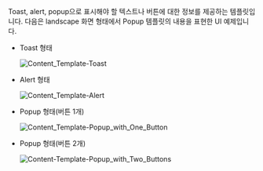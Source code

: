 Toast, alert, popup으로 표시해야 할 텍스트나 버튼에 대한 정보를 제공하는 템플릿입니다. 다음은 landscape 화면 형태에서 Popup 템플릿의 내용을 표현한 UI 예제입니다.

* Toast 형태

  ![Content_Template-Toast](/Develop/Assets/Images/Content_Template-Toast.png)

* Alert 형태

  ![Content_Template-Alert](/Develop/Assets/Images/Content_Template-Alert.png)

* Popup 형태(버튼 1개)

  ![Content_Template-Popup_with_One_Button](/Develop/Assets/Images/Content_Template-Popup_with_One_Button.png)

* Popup 형태(버튼 2개)

  ![Content-Template-Popup_with_Two_Buttons](/Develop/Assets/Images/Content_Template-Popup_with_Two_Buttons.png)